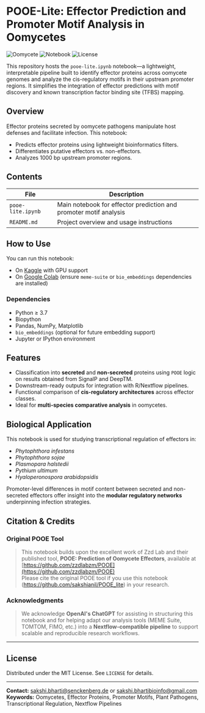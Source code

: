 # POOE-Lite: Effector Prediction and Promoter Motif Analysis in Oomycetes

![Oomycete](https://img.shields.io/badge/Oomycete-Pipeline-blue) ![Notebook](https://img.shields.io/badge/Platform-Kaggle/Colab-orange) ![License](https://img.shields.io/badge/License-MIT-green)

This repository hosts the `pooe-lite.ipynb` notebook—a lightweight, interpretable pipeline built to identify effector proteins across oomycete genomes and analyze the cis-regulatory motifs in their upstream promoter regions. It simplifies the integration of effector predictions with motif discovery and known transcription factor binding site (TFBS) mapping.

## Overview

Effector proteins secreted by oomycete pathogens manipulate host defenses and facilitate infection. This notebook:
- Predicts effector proteins using lightweight bioinformatics filters.
- Differentiates putative effectors vs. non-effectors.
- Analyzes 1000 bp upstream promoter regions.

## Contents

| File | Description |
|------|-------------|
| `pooe-lite.ipynb` | Main notebook for effector prediction and promoter motif analysis |
| `README.md` | Project overview and usage instructions |

## How to Use

You can run this notebook:
- On [Kaggle](https://www.kaggle.com) with GPU support
- On [Google Colab](https://colab.research.google.com/) (ensure `meme-suite` or `bio_embeddings` dependencies are installed)

### Dependencies
- Python ≥ 3.7
- Biopython
- Pandas, NumPy, Matplotlib
- `bio_embeddings` (optional for future embedding support)
- Jupyter or IPython environment

## Features
- Classification into **secreted** and **non-secreted** proteins using `POOE` logic on results obtained from SignalP and DeepTM.
- Downstream-ready outputs for integration with R/Nextflow pipelines.
- Functional comparison of **cis-regulatory architectures** across effector classes.
- Ideal for **multi-species comparative analysis** in oomycetes.

## Biological Application
This notebook is used for studying transcriptional regulation of effectors in:
- *Phytophthora infestans*
- *Phytophthora sojae*
- *Plasmopara halstedii*
- *Pythium ultimum*
- *Hyaloperonospora arabidopsidis*

Promoter-level differences in motif content between secreted and non-secreted effectors offer insight into the **modular regulatory networks** underpinning infection strategies.


## Citation & Credits

### Original POOE Tool

> This notebook builds upon the excellent work of Zzd Lab and their published tool, **POOE: Prediction of Oomycete Effectors**, available at  
> [https://github.com/zzdlabzm/POOE](https://github.com/zzdlabzm/POOE)  
> Please cite the original POOE tool if you use this notebook (https://github.com/sakshianil/POOE_lite) in your research.

### Acknowledgments

> We acknowledge **OpenAI's ChatGPT** for assisting in structuring this notebook and for helping adapt our analysis tools (MEME Suite, TOMTOM, FIMO, etc.) into a **Nextflow-compatible pipeline** to support scalable and reproducible research workflows.

---

## License

Distributed under the MIT License. See `LICENSE` for details.

---

**Contact:** sakshi.bharti@senckenberg.de or sakshi.bhartibioinfo@gmail.com  
**Keywords:** Oomycetes, Effector Proteins, Promoter Motifs, Plant Pathogens, Transcriptional Regulation, Nextflow Pipelines

